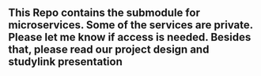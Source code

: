 ## This Repo contains the submodule for microservices. Some of the services are private. Please let me know if access is needed. Besides that, please read  our project design and studylink presentation
